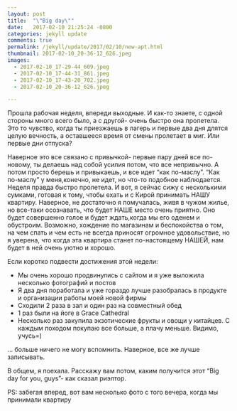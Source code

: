 ```yaml
---
layout: post
title:  "\"Big day\""
date:   2017-02-10 21:25:24 -0800
categories: jekyll update
comments: true
permalink: /jekyll/update/2017/02/10/new-apt.html
thumbnail: 2017-02-10_20-36-12_626.jpeg
images:
  - 2017-02-10_17-29-44_609.jpeg
  - 2017-02-10_17-44-31_861.jpeg
  - 2017-02-10_17-43-20_702.jpeg
  - 2017-02-10_20-36-12_626.jpeg

---
```


Прошла рабочая неделя, впереди выходные. И как-то знаете, с одной стороны много всего было, а с другой- очень быстро она пролетела. Это то чувство, когда ты приезжаешь в лагерь и первые два дня длятся целую вечность, а оставшееся время от смены пролетает в миг. Или первые дни отпуска? 
<!--separate-->
Наверное это все связано с привычкой- первые пару дней все по-новому, ты делаешь над собой усилия потом, что все непривычно. А потом просто берешь и привыкаешь, и все идет “как по-маслу”. 
“Как по-маслу” у меня,конечно, не идет, но что-то подобное наблюдается. Неделя правда быстро пролетела.
И вот, я сейчас сижу с несколькими сумками, готовая к тому, чтобы ехать и с Кирой принимать НАШУ квартиру. Наверное, не достаточно я помучалась, живя в чужом жилье, но все-таки осознавать, что будет НАШЕ место очень приятно. Оно будет совершенно голое и будет ждать,когда мы его оденем и обустроим. Возможно, хождение по магазинам и беспокойства о том, на чем спать и чем есть не всегда приносят огромное удовольствие, но я уверена, что когда эта квартира станет по-настоящему НАШЕЙ, нам будет в ней очень уютно и хорошо. 

Если коротко подвести достижения  этой недели:
* Мы очень хорошо продвинулись с сайтом и я уже выложила несколько фотографий и постов
* Я два дня поработала и уже гораздо лучше разобралась в продукте и организации работы моей новой фирмы
* Сходили 2 раза в зал и один раз на совместный обед
* 1 раз были на йоге в Grace Cathedral
* Несколько раз закупила экзотические фрукты и овощи у китайцев. С каждым походом покупаю все больше, а плачу меньше. Видимо, учусь=)

… больше ничего не могу вспомнить. Наверное, все же лучше записывать.

В общем, я поехала. Расскажу вам потом, каким получится этот “Big day for you, guys”- как сказал риэлтор.

PS: забегая вперед, вот вам несколько фото с того вечера, когда мы принимали квартиру



